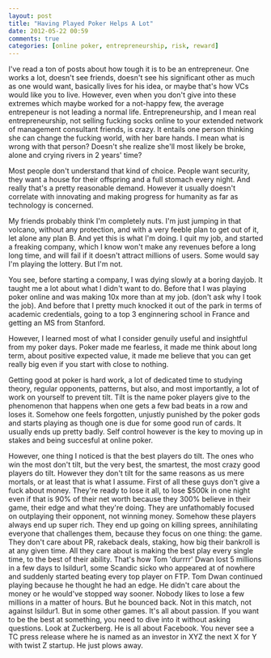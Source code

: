 ```yaml
---
layout: post
title: "Having Played Poker Helps A Lot"
date: 2012-05-22 00:59
comments: true
categories: [online poker, entrepreneurship, risk, reward]
---
```


I've read a ton of posts about how tough it is to be an entrepreneur.
One works a lot, doesn't see friends, doesn't see his significant other
as much as one would want, basically lives for his idea, or maybe that's
how VCs would like you to live.
However, even when you don't give into these extremes which maybe worked
for a not-happy few, the average entrepeneur is not leading a normal
life. Entrepreneurship, and I mean real entrepreneurship, not selling
fucking socks online to your extended network of management consultant
friends, is crazy. It entails one person thinking she can change the
fucking world, with her bare hands. I mean what is wrong with that
person? Doesn't she realize she'll most likely be broke, alone and
crying rivers in 2 years' time? 

Most people don't understand that kind of choice. People want security,
they want a house for their offspring and a full stomach every
night. And really that's a pretty reasonable demand. However it usually
doesn't correlate with innovating and making progress for humanity as
far as technology is concerned.

My friends probably think I'm completely nuts. I'm just jumping in that
volcano, without any protection, and with a very feeble plan to get out
of it, let alone any plan B. And yet this is what I'm doing. I quit my
job, and started a freaking company, which I know won't make any
revenues before a long long time, and will fail if it doesn't attract
millions of users. Some would say I'm playing the lottery. But I'm not.

You see, before starting a company, I was dying slowly at a boring
dayjob. It taught me a lot about what I didn't want to do. Before that I
was playing poker online and was making 10x more than at my job. (don't
ask why I took the job). And before that I pretty much knocked it out of
the park in terms of academic credentials, going to a top 3 enginnering
school in France and getting an MS from Stanford.

However, I learned most of what I consider genuily useful and insightful
from my poker days. Poker made me fearless, it made me think about long
term, about positive expected value, it made me believe that you can get
really big even if you start with close to nothing.

Getting good at poker is hard work, a lot of dedicated time to studying
theory, regular opponents, patterns, but also, and most importantly, a
lot of work on yourself to prevent tilt. Tilt is the name poker players
give to the phenomenon that happens when one gets a few bad beats in a
row and loses it. Somehow one feels forgotten, unjustly punished by the
poker gods and starts playing as though one is due for some good run of
cards. It usually ends up pretty badly. Self control however is the key
to moving up in stakes and being succesful at online poker.

However, one thing I noticed is that the best players do tilt. The ones
who win the most don't tilt, but the very best, the smartest, the most
crazy good players do tilt. However they don't tilt for the same reasons
as us mere mortals, or at least that is what I assume. First of all
these guys don't give a fuck about money. They're ready to lose it all,
to lose $500k in one night even if that is 90% of their net worth
because they 300% believe in their game, their edge and what
they're doing. They are unfathomably focused on outplaying their
opponent, not winning money. Somehow these players always end up
super rich. They end up going on killing sprees, annihilating
everyone that challenges them, because they focus on one thing:
the game. They don't care about PR, rakeback deals,
staking, how big their bankroll is at any given time. All they
care about is making the best play every single time, to the best
of their ability. That's how Tom 'durrrr' Dwan lost 5 millions in
a few days to Isildur1, some Scandic sicko who appeared at of
nowhere and suddenly started beating every top player on FTP. Tom
Dwan continued playing because he thought he had an edge. He
didn't care about the money or he would've stopped way sooner.
Nobody likes to lose a few millions in a matter of hours. But he
bounced back. Not in this match, not against Isildur1. But in some
other games. It's all about passion. If you want to be the best at
something, you need to dive into it without asking questions. Look
at Zuckerberg. He is all about Facebook. You never see a TC press
release where he is named as an investor in XYZ the next X for Y
with twist Z startup. He just plows away.


